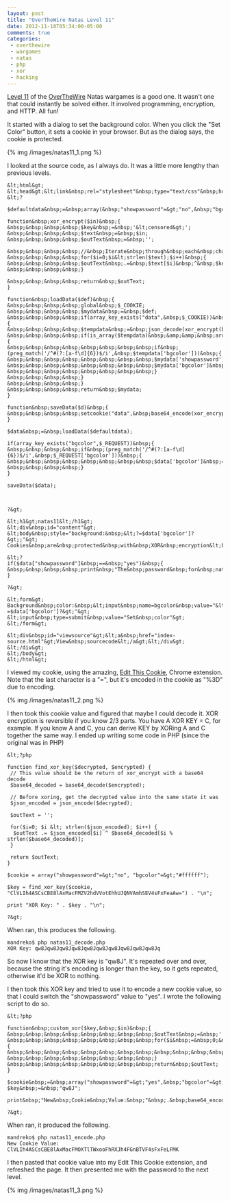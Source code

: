 ```yaml
---
layout: post
title: "OverTheWire Natas Level 11"
date: 2012-11-10T05:34:00-05:00
comments: true
categories:
 - overthewire
 - wargames
 - natas
 - php
 - xor
 - hacking
---
```


[Level 11](http://www.overthewire.org/wargames/natas/natas11.shtml) of the [OverTheWire](http://www.overthewire.org) Natas wargames is a good one. It wasn't one that could instantly be solved either. It involved programming, encryption, and HTTP. All fun!

<!-- more -->

It started with a dialog to set the background color. When you click the "Set Color" button, it sets a cookie in your browser. But as the dialog says, the cookie is protected.

{% img /images/natas11_1.png %}

I looked at the source code, as I always do. It was a little more lengthy than previous levels.

```
&lt;html&gt;
&lt;head&gt;&lt;link&nbsp;rel="stylesheet"&nbsp;type="text/css"&nbsp;href="http://www.overthewire.org/wargames/natas/level.css"&gt;&lt;/head&gt;
&lt;?

$defaultdata&nbsp;=&nbsp;array(&nbsp;"showpassword"=&gt;"no",&nbsp;"bgcolor"=&gt;"#ffffff");

function&nbsp;xor_encrypt($in)&nbsp;{
&nbsp;&nbsp;&nbsp;&nbsp;$key&nbsp;=&nbsp;'&lt;censored&gt;';
&nbsp;&nbsp;&nbsp;&nbsp;$text&nbsp;=&nbsp;$in;
&nbsp;&nbsp;&nbsp;&nbsp;$outText&nbsp;=&nbsp;'';

&nbsp;&nbsp;&nbsp;&nbsp;//&nbsp;Iterate&nbsp;through&nbsp;each&nbsp;character
&nbsp;&nbsp;&nbsp;&nbsp;for($i=0;$i&lt;strlen($text);$i++)&nbsp;{
&nbsp;&nbsp;&nbsp;&nbsp;$outText&nbsp;.=&nbsp;$text[$i]&nbsp;^&nbsp;$key[$i&nbsp;%&nbsp;strlen($key)];
&nbsp;&nbsp;&nbsp;&nbsp;}

&nbsp;&nbsp;&nbsp;&nbsp;return&nbsp;$outText;
}

function&nbsp;loadData($def)&nbsp;{
&nbsp;&nbsp;&nbsp;&nbsp;global&nbsp;$_COOKIE;
&nbsp;&nbsp;&nbsp;&nbsp;$mydata&nbsp;=&nbsp;$def;
&nbsp;&nbsp;&nbsp;&nbsp;if(array_key_exists("data",&nbsp;$_COOKIE))&nbsp;{
&nbsp;&nbsp;&nbsp;&nbsp;$tempdata&nbsp;=&nbsp;json_decode(xor_encrypt(base64_decode($_COOKIE["data"])),&nbsp;true);
&nbsp;&nbsp;&nbsp;&nbsp;if(is_array($tempdata)&nbsp;&amp;&amp;&nbsp;array_key_exists("showpassword",&nbsp;$tempdata)&nbsp;&amp;&amp;&nbsp;array_key_exists("bgcolor",&nbsp;$tempdata))&nbsp;{
&nbsp;&nbsp;&nbsp;&nbsp;&nbsp;&nbsp;&nbsp;&nbsp;if&nbsp;(preg_match('/^#(?:[a-f\d]{6})$/i',&nbsp;$tempdata['bgcolor']))&nbsp;{
&nbsp;&nbsp;&nbsp;&nbsp;&nbsp;&nbsp;&nbsp;&nbsp;$mydata['showpassword']&nbsp;=&nbsp;$tempdata['showpassword'];
&nbsp;&nbsp;&nbsp;&nbsp;&nbsp;&nbsp;&nbsp;&nbsp;$mydata['bgcolor']&nbsp;=&nbsp;$tempdata['bgcolor'];
&nbsp;&nbsp;&nbsp;&nbsp;&nbsp;&nbsp;&nbsp;&nbsp;}
&nbsp;&nbsp;&nbsp;&nbsp;}
&nbsp;&nbsp;&nbsp;&nbsp;}
&nbsp;&nbsp;&nbsp;&nbsp;return&nbsp;$mydata;
}

function&nbsp;saveData($d)&nbsp;{
&nbsp;&nbsp;&nbsp;&nbsp;setcookie("data",&nbsp;base64_encode(xor_encrypt(json_encode($d))));
}

$data&nbsp;=&nbsp;loadData($defaultdata);

if(array_key_exists("bgcolor",$_REQUEST))&nbsp;{
&nbsp;&nbsp;&nbsp;&nbsp;if&nbsp;(preg_match('/^#(?:[a-f\d]{6})$/i',&nbsp;$_REQUEST['bgcolor']))&nbsp;{
&nbsp;&nbsp;&nbsp;&nbsp;&nbsp;&nbsp;&nbsp;&nbsp;$data['bgcolor']&nbsp;=&nbsp;$_REQUEST['bgcolor'];
&nbsp;&nbsp;&nbsp;&nbsp;}
}

saveData($data);



?&gt;

&lt;h1&gt;natas11&lt;/h1&gt;
&lt;div&nbsp;id="content"&gt;
&lt;body&nbsp;style="background:&nbsp;&lt;?=$data['bgcolor']?&gt;;"&gt;
Cookies&nbsp;are&nbsp;protected&nbsp;with&nbsp;XOR&nbsp;encryption&lt;br/&gt;&lt;br/&gt;

&lt;?
if($data["showpassword"]&nbsp;==&nbsp;"yes")&nbsp;{
&nbsp;&nbsp;&nbsp;&nbsp;print&nbsp;"The&nbsp;password&nbsp;for&nbsp;natas12&nbsp;is&nbsp;&lt;censored&gt;&lt;br&gt;";
}

?&gt;

&lt;form&gt;
Background&nbsp;color:&nbsp;&lt;input&nbsp;name=bgcolor&nbsp;value="&lt;?=$data['bgcolor']?&gt;"&gt;
&lt;input&nbsp;type=submit&nbsp;value="Set&nbsp;color"&gt;
&lt;/form&gt;

&lt;div&nbsp;id="viewsource"&gt;&lt;a&nbsp;href="index-source.html"&gt;View&nbsp;sourcecode&lt;/a&gt;&lt;/div&gt;
&lt;/div&gt;
&lt;/body&gt;
&lt;/html&gt;
```

I viewed my cookie, using the amazing, [Edit This Cookie](https://chrome.google.com/webstore/detail/edit-this-cookie/fngmhnnpilhplaeedifhccceomclgfbg), Chrome extension. Note that the last character is a "=", but it's encoded in the cookie as "%3D" due to encoding.

{% img /images/natas11_2.png %}

I then took this cookie value and figured that maybe I could decode it. XOR encryption is reversible if you know 2/3 parts. You have A XOR KEY = C, for example. If you know A and C, you can derive KEY by XORing A and C together the same way. I ended up writing some code in PHP (since the original was in PHP)

```
&lt;?php

function find_xor_key($decrypted, $encrypted) {
 // This value should be the return of xor_encrypt with a base64 decode
 $base64_decoded = base64_decode($encrypted);

 // Before xoring, get the decrypted value into the same state it was
 $json_encoded = json_encode($decrypted);

 $outText = '';

 for($i=0; $i &lt; strlen($json_encoded); $i++) {
  $outText .= $json_encoded[$i] ^ $base64_decoded[$i % strlen($base64_decoded)];
 } 

 return $outText;
}

$cookie = array("showpassword"=&gt;"no", "bgcolor"=&gt;"#ffffff");

$key = find_xor_key($cookie, "ClVLIh4ASCsCBE8lAxMacFMZV2hdVVotEhhUJQNVAmhSEV4sFxFeaAw=") . "\n";

print "XOR Key: " . $key . "\n";

?&gt;
```

When ran, this produces the following. 

```
mandreko$ php natas11_decode.php 
XOR Key: qw8Jqw8Jqw8Jqw8Jqw8Jqw8Jqw8Jqw8Jqw8Jqw8Jq
```

So now I know that the XOR key is "qw8J".  It's repeated over and over, because the string it's encoding is longer than the key, so it gets repeated, otherwise it'd be XOR to nothing.

I then took this XOR key and tried to use it to encode a new cookie value, so that I could switch the "showpassword" value to "yes".  I wrote the following script to do so. 

```
&lt;?php

function&nbsp;custom_xor($key,&nbsp;$in)&nbsp;{
&nbsp;&nbsp;&nbsp;&nbsp;&nbsp;&nbsp;&nbsp;&nbsp;$outText&nbsp;=&nbsp;'';
&nbsp;&nbsp;&nbsp;&nbsp;&nbsp;&nbsp;&nbsp;&nbsp;for($i&nbsp;=&nbsp;0;&nbsp;$i&nbsp;&lt;&nbsp;strlen($in);&nbsp;$i++)&nbsp;{
&nbsp;&nbsp;&nbsp;&nbsp;&nbsp;&nbsp;&nbsp;&nbsp;&nbsp;&nbsp;&nbsp;&nbsp;&nbsp;&nbsp;&nbsp;&nbsp;$outText&nbsp;.=&nbsp;$in[$i]&nbsp;^&nbsp;$key[$i&nbsp;%&nbsp;strlen($key)];
&nbsp;&nbsp;&nbsp;&nbsp;&nbsp;&nbsp;&nbsp;&nbsp;}
&nbsp;&nbsp;&nbsp;&nbsp;&nbsp;&nbsp;&nbsp;&nbsp;return&nbsp;$outText;
}

$cookie&nbsp;=&nbsp;array("showpassword"=&gt;"yes",&nbsp;"bgcolor"=&gt;"#ffffff");
$key&nbsp;=&nbsp;"qw8J";

print&nbsp;"New&nbsp;Cookie&nbsp;Value:&nbsp;"&nbsp;.&nbsp;base64_encode(custom_xor($key,&nbsp;json_encode($cookie)))&nbsp;.&nbsp;"\n";

?&gt;
```

When ran, it produced the following. 

```
mandreko$ php natas11_encode.php 
New Cookie Value: ClVLIh4ASCsCBE8lAxMacFMOXTlTWxooFhRXJh4FGnBTVF4sFxFeLFMK
```

I then pasted that cookie value into my Edit This Cookie extension, and refreshed the page.  It then presented me with the password to the next level. 

{% img /images/natas11_3.png %}